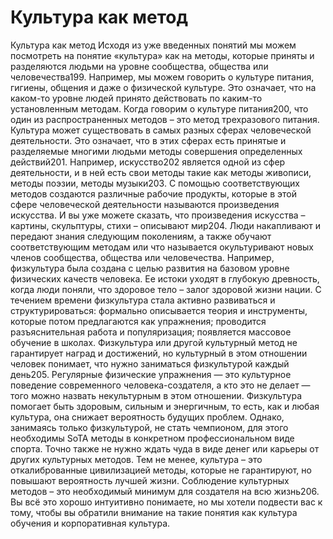 # Культура как метод

Культура как метод
Исходя из уже введенных понятий мы можем посмотреть на понятие «культура» как на методы, которые приняты и разделяются людьми на уровне сообщества, общества или человечества199. Например, мы можем говорить о культуре питания, гигиены, общения и даже о физической культуре. Это означает, что на каком-то уровне людей принято действовать по каким-то установленным методам. Когда говорим о культуре питания200, что один из распространенных методов – это метод трехразового питания. 
Культура может существовать в самых разных сферах человеческой деятельности. Это означает, что в этих сферах есть принятые и разделяемые многими людьми методы совершения определенных действий201. Например, искусство202 является одной из сфер деятельности, и в ней есть свои методы такие как методы живописи, методы поэзии, методы музыки203. С помощью соответствующих методов создаются различные рабочие продукты, которые в этой сфере человеческой деятельности называются произведения искусства. И вы уже можете сказать, что произведения искусства – картины, скульптуры, стихи – описывают мир204. 
Люди накапливают и передают знания следующим поколениям, а также обучают соответствующим методам или что называется окультуривают новых членов сообщества, общества или человечества. Например, физкультура была создана с целью развития на базовом уровне физических качеств человека. Ее истоки уходят в глубокую древность, когда люди поняли, что здоровое тело – залог здоровой жизни нации. С течением времени физкультура стала активно развиваться и структурироваться: формально описывается теория и инструменты, которые потом предлагаются как упражнения; проводится разъяснительная работа и популяризация; появляется массовое обучение в школах. 
Физкультура или другой культурный метод не гарантирует наград и достижений, но культурный в этом отношении человек понимает, что нужно заниматься физкультурой каждый день205. Регулярные физические упражнения — это культурное поведение современного человека-создателя, а кто это не делает — того можно назвать некультурным в этом отношении. Физкультура помогает быть здоровым, сильным и энергичным, то есть, как и любая культура, она снижает вероятность будущих проблем. Однако, занимаясь только физкультурой, не стать чемпионом, для этого необходимы SoTA методы в конкретном профессиональном виде спорта.
Точно также не нужно ждать чуда в виде денег или карьеры от других культурных методов. Тем не менее, культура – это откалиброванные цивилизацией методы, которые не гарантируют, но повышают вероятность лучшей жизни. Соблюдение культурных методов – это необходимый минимум для создателя на всю жизнь206. Вы всё это хорошо интуитивно понимаете, но мы хотели подвести вас к тому, чтобы вы обратили внимание на такие понятия как культура обучения и корпоративная культура.
